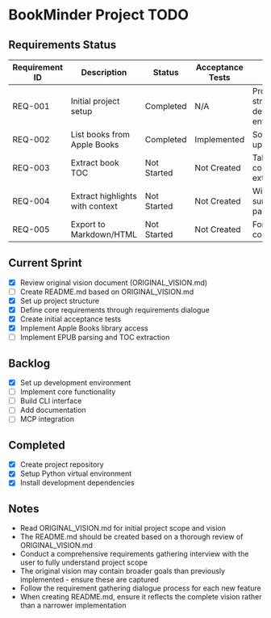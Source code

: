 # BookMinder Project TODO

## Requirements Status
| Requirement ID | Description | Status | Acceptance Tests | Notes |
|---------------|-------------|--------|------------------|-------|
| REQ-001       | Initial project setup | Completed | N/A | Project structure, dev environment |
| REQ-002       | List books from Apple Books | Completed | Implemented | Sort by last update date |
| REQ-003       | Extract book TOC | Not Started | Not Created | Table of contents extraction |
| REQ-004       | Extract highlights with context | Not Started | Not Created | With surrounding paragraphs |
| REQ-005       | Export to Markdown/HTML | Not Started | Not Created | For LLM consumption |

## Current Sprint
- [x] Review original vision document (ORIGINAL_VISION.md)
- [ ] Create README.md based on ORIGINAL_VISION.md
- [x] Set up project structure
- [x] Define core requirements through requirements dialogue
- [x] Create initial acceptance tests
- [x] Implement Apple Books library access
- [ ] Implement EPUB parsing and TOC extraction

## Backlog
- [x] Set up development environment
- [ ] Implement core functionality
- [ ] Build CLI interface
- [ ] Add documentation
- [ ] MCP integration

## Completed
- [x] Create project repository
- [x] Setup Python virtual environment
- [x] Install development dependencies

## Notes
- Read ORIGINAL_VISION.md for initial project scope and vision
- The README.md should be created based on a thorough review of ORIGINAL_VISION.md
- Conduct a comprehensive requirements gathering interview with the user to fully understand project scope
- The original vision may contain broader goals than previously implemented - ensure these are captured
- Follow the requirement gathering dialogue process for each new feature
- When creating README.md, ensure it reflects the complete vision rather than a narrower implementation